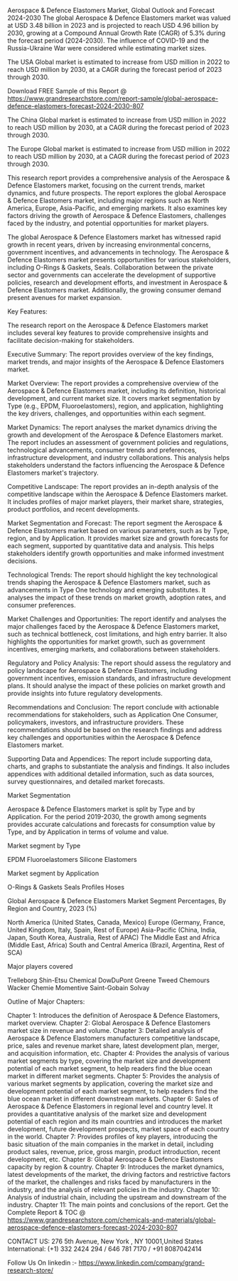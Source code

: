 Aerospace & Defence Elastomers Market, Global Outlook and Forecast 2024-2030
The global Aerospace & Defence Elastomers market was valued at USD 3.48 billion in 2023 and is projected to reach USD 4.96 billion by 2030, growing at a Compound Annual Growth Rate (CAGR) of 5.3% during the forecast period (2024-2030). The influence of COVID-19 and the Russia-Ukraine War were considered while estimating market sizes.

The USA Global market is estimated to increase from USD million in 2022 to reach USD million by 2030, at a CAGR during the forecast period of 2023 through 2030.

Download FREE Sample of this Report @ https://www.grandresearchstore.com/report-sample/global-aerospace-defence-elastomers-forecast-2024-2030-807

The China Global market is estimated to increase from USD million in 2022 to reach USD million by 2030, at a CAGR during the forecast period of 2023 through 2030.

The Europe Global market is estimated to increase from USD million in 2022 to reach USD million by 2030, at a CAGR during the forecast period of 2023 through 2030.

This research report provides a comprehensive analysis of the Aerospace & Defence Elastomers market, focusing on the current trends, market dynamics, and future prospects. The report explores the global Aerospace & Defence Elastomers market, including major regions such as North America, Europe, Asia-Pacific, and emerging markets. It also examines key factors driving the growth of Aerospace & Defence Elastomers, challenges faced by the industry, and potential opportunities for market players.

The global Aerospace & Defence Elastomers market has witnessed rapid growth in recent years, driven by increasing environmental concerns, government incentives, and advancements in technology. The Aerospace & Defence Elastomers market presents opportunities for various stakeholders, including O-Rings & Gaskets, Seals. Collaboration between the private sector and governments can accelerate the development of supportive policies, research and development efforts, and investment in Aerospace & Defence Elastomers market. Additionally, the growing consumer demand present avenues for market expansion.

Key Features:

The research report on the Aerospace & Defence Elastomers market includes several key features to provide comprehensive insights and facilitate decision-making for stakeholders.

Executive Summary: The report provides overview of the key findings, market trends, and major insights of the Aerospace & Defence Elastomers market.

Market Overview: The report provides a comprehensive overview of the Aerospace & Defence Elastomers market, including its definition, historical development, and current market size. It covers market segmentation by Type (e.g., EPDM, Fluoroelastomers), region, and application, highlighting the key drivers, challenges, and opportunities within each segment.

Market Dynamics: The report analyses the market dynamics driving the growth and development of the Aerospace & Defence Elastomers market. The report includes an assessment of government policies and regulations, technological advancements, consumer trends and preferences, infrastructure development, and industry collaborations. This analysis helps stakeholders understand the factors influencing the Aerospace & Defence Elastomers market's trajectory.

Competitive Landscape: The report provides an in-depth analysis of the competitive landscape within the Aerospace & Defence Elastomers market. It includes profiles of major market players, their market share, strategies, product portfolios, and recent developments.

Market Segmentation and Forecast: The report segment the Aerospace & Defence Elastomers market based on various parameters, such as by Type, region, and by Application. It provides market size and growth forecasts for each segment, supported by quantitative data and analysis. This helps stakeholders identify growth opportunities and make informed investment decisions.

Technological Trends: The report should highlight the key technological trends shaping the Aerospace & Defence Elastomers market, such as advancements in Type One technology and emerging substitutes. It analyses the impact of these trends on market growth, adoption rates, and consumer preferences.

Market Challenges and Opportunities: The report identify and analyses the major challenges faced by the Aerospace & Defence Elastomers market, such as technical bottleneck, cost limitations, and high entry barrier. It also highlights the opportunities for market growth, such as government incentives, emerging markets, and collaborations between stakeholders.

Regulatory and Policy Analysis: The report should assess the regulatory and policy landscape for Aerospace & Defence Elastomers, including government incentives, emission standards, and infrastructure development plans. It should analyse the impact of these policies on market growth and provide insights into future regulatory developments.

Recommendations and Conclusion: The report conclude with actionable recommendations for stakeholders, such as Application One Consumer, policymakers, investors, and infrastructure providers. These recommendations should be based on the research findings and address key challenges and opportunities within the Aerospace & Defence Elastomers market.

Supporting Data and Appendices: The report include supporting data, charts, and graphs to substantiate the analysis and findings. It also includes appendices with additional detailed information, such as data sources, survey questionnaires, and detailed market forecasts.

Market Segmentation

Aerospace & Defence Elastomers market is split by Type and by Application. For the period 2019-2030, the growth among segments provides accurate calculations and forecasts for consumption value by Type, and by Application in terms of volume and value.

Market segment by Type

EPDM
Fluoroelastomers
Silicone Elastomers

Market segment by Application

O-Rings & Gaskets
Seals
Profiles
Hoses

Global Aerospace & Defence Elastomers Market Segment Percentages, By Region and Country, 2023 (%)

North America (United States, Canada, Mexico)
Europe (Germany, France, United Kingdom, Italy, Spain, Rest of Europe)
Asia-Pacific (China, India, Japan, South Korea, Australia, Rest of APAC)
The Middle East and Africa (Middle East, Africa)
South and Central America (Brazil, Argentina, Rest of SCA)

Major players covered

Trelleborg
Shin-Etsu Chemical
DowDuPont
Greene
Tweed
Chemours
Wacker Chemie
Momentive
Saint-Gobain
Solvay

Outline of Major Chapters:

Chapter 1: Introduces the definition of Aerospace & Defence Elastomers, market overview.
Chapter 2: Global Aerospace & Defence Elastomers market size in revenue and volume.
Chapter 3: Detailed analysis of Aerospace & Defence Elastomers manufacturers competitive landscape, price, sales and revenue market share, latest development plan, merger, and acquisition information, etc.
Chapter 4: Provides the analysis of various market segments by type, covering the market size and development potential of each market segment, to help readers find the blue ocean market in different market segments.
Chapter 5: Provides the analysis of various market segments by application, covering the market size and development potential of each market segment, to help readers find the blue ocean market in different downstream markets.
Chapter 6: Sales of Aerospace & Defence Elastomers in regional level and country level. It provides a quantitative analysis of the market size and development potential of each region and its main countries and introduces the market development, future development prospects, market space of each country in the world.
Chapter 7: Provides profiles of key players, introducing the basic situation of the main companies in the market in detail, including product sales, revenue, price, gross margin, product introduction, recent development, etc.
Chapter 8: Global Aerospace & Defence Elastomers capacity by region & country.
Chapter 9: Introduces the market dynamics, latest developments of the market, the driving factors and restrictive factors of the market, the challenges and risks faced by manufacturers in the industry, and the analysis of relevant policies in the industry.
Chapter 10: Analysis of industrial chain, including the upstream and downstream of the industry.
Chapter 11: The main points and conclusions of the report.
Get the Complete Report & TOC @ https://www.grandresearchstore.com/chemicals-and-materials/global-aerospace-defence-elastomers-forecast-2024-2030-807

CONTACT US:
276 5th Avenue, New York , NY 10001,United States
International: (+1) 332 2424 294 / 646 781 7170 / +91 8087042414

Follow Us On linkedin :- https://www.linkedin.com/company/grand-research-store/
